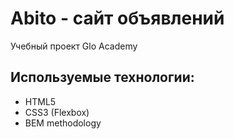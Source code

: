 # Abito - сайт объявлений
Учебный проект Glo Academy
## Используемые технологии:
- HTML5
- CSS3 (Flexbox)
- BEM methodology
